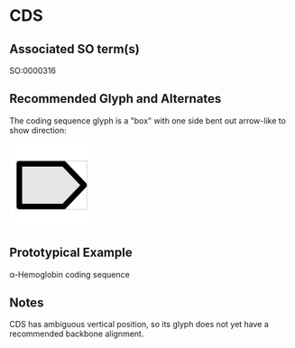 # CDS

## Associated SO term(s)
SO:0000316

## Recommended Glyph and Alternates
The coding sequence glyph is a "box" with one side bent out arrow-like to show direction:

![glyph specification](cds-specification.png)

## Prototypical Example

α-Hemoglobin coding sequence

## Notes
CDS has ambiguous vertical position, so its glyph does not yet have a recommended backbone alignment.

